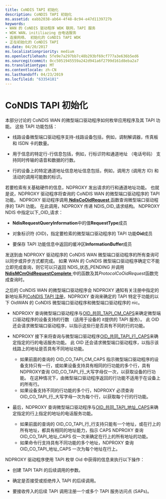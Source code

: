 ```yaml
---
title: CoNDIS TAPI 初始化
description: CoNDIS TAPI 初始化
ms.assetid: eabb2038-ab64-4f48-8c94-e47d1139727b
keywords:
- WAN 的 CoNDIS 驱动程序 WDK 联网，TAPI 服务
- WDK WAN，initiliazing 台电话服务
- 连接网络、 初始化的 CoNDIS TAPI WDK
- 正在初始化的 CoNDIS TAPI
ms.date: 04/20/2017
ms.localizationpriority: medium
ms.openlocfilehash: 5fe9e7a297bb7c48b293bf69cf777a3e636b5ed6
ms.sourcegitcommit: 0cc5051945559a242d941a6f2799d161d8eba2a7
ms.translationtype: MT
ms.contentlocale: zh-CN
ms.lasthandoff: 04/23/2019
ms.locfileid: "63354181"
---
```

# <a name="condis-tapi-initialization"></a>CoNDIS TAPI 初始化





本部分讨论的 CoNDIS WAN 的微型端口驱动程序如何枚举应用程序及其 TAPI 功能。 这些 TAPI 功能包括：

-   线路设备微型端口驱动程序支持-线路设备包括，例如，调制解调器，传真板和 ISDN 卡的数量。

-   用于信息的特定行-行信息包括，例如，行标识符和通道地址 （电话号码） 支持同时传输的语音和数据的行数。

-   行的设备上的特定通道地址信息地址信息包括，例如，调用方 (调用方 ID) 和活动的调用可能数的标识。

若要检索有关基础硬件的信息，NDPROXY 发出请求的行和通道地址功能。 也就是说，NDPROXY 驱动程序将查询的 CoNDIS WAN 的微型端口驱动程序的 TAPI 功能。 NDPROXY 驱动程序调用[ **NdisCoOidRequest** ](https://msdn.microsoft.com/library/windows/hardware/ff561711)函数查询微型端口驱动程序的 TAPI 功能。 在此调用，NDPROXY 传递 NDIS\_OID\_请求结构。 NDPROXY NDIS 中指定以下\_OID\_请求：

-   **NdisRequestQueryInformation**中的值**RequestType**成员

-   对象标识符 (OID)，指定要检索的微型端口驱动程序的 TAPI 功能**Oid**成员

-   要保存 TAPI 功能信息中返回的缓冲区**InformationBuffer**成员

发送到由 NDPROXY 驱动程序的 CoNDIS WAN 微型端口驱动程序的所有查询可以同步或异步方式都完成。 如果 WAN 的 CoNDIS 微型端口驱动程序确定它不能立即完成查询，则它可以只返回 NDIS\_状态\_PENDING 并调用[ **NdisMCmOidRequestComplete** ](https://msdn.microsoft.com/library/windows/hardware/ff563551)中的函数及其*ProtocolCoOidRequest*函数完成查询时。

之后的 CoNDIS WAN 的微型端口驱动程序会 NDPROXY 通知有关注册中指定的新地址系列[CoNDIS TAPI 注册](condis-tapi-registration.md)，NDPROXY 查询来确定的 TAPI 特定于功能的以下 OidWAN 的 CoNDIS 微型端口驱动程序和微型端口驱动程序的 nic。

-   NDPROXY 查询微型端口驱动程序与[OID\_共同\_TAPI\_CM\_CAPS](https://msdn.microsoft.com/library/windows/hardware/ff569096)来确定微型端口驱动程序的设备支持的行数 （适用于设备的 it提供的 TAPI 服务）。 此 OID 还会请求微型端口驱动程序，以指示这些行是否具有不同的行的功能。

-   NDPROXY 接下来将查询与微型端口驱动程序[OID\_共同\_TAPI\_行\_CAPS](https://msdn.microsoft.com/library/windows/hardware/ff569098)来确定指定的行的电话服务功能。 此 OID 还会请求微型端口驱动程序，以指示该线路上的地址是否具有不同地址功能。
    -   如果前面的查询的 OID\_CO\_TAPI\_CM\_CAPS 指示微型端口驱动程序的设备支持只有一行，或如果设备支持具有相同的行功能的多个行，具有 NDPROXY查询 OID\_CO\_TAPI\_行\_大写字母仅一次，以获取设备的行功能。 在这种情况下，由微型端口驱动程序返回的行功能不适用于在设备上的所有行。
    -   如果设备支持不同的行功能的多个行，NDPROXY 必须查询 OID\_CO\_TAPI\_行\_大写字母一次为每个行，以获取每个行的行功能。
-   最后，NDPROXY 查询微型端口驱动程序与[OID\_共同\_TAPI\_地址\_CAPS](https://msdn.microsoft.com/library/windows/hardware/ff569095)来确定指定的行上指定的地址的电话服务功能。
    -   如果前面的查询的 OID\_CO\_TAPI\_行\_行支持只能有一个地址，或在行上的所有地址，都具有相同的地址能力，指示 CAPS NDPROXY 查询 OID\_CO\_TAPI\_地址\_CAPS 仅一次来确定在行上的所有地址的功能。
    -   如果命令行支持具有不同功能的多个地址，NDPROXY 查询 OID\_CO\_TAPI\_地址\_CAPS 一次为每个地址在行上。

NDPROXY 驱动程序使用 TAPI 枚举 Oid 中获得的信息来执行以下操作：

-   创建 TAPI TAPI 的后续调用的参数。

-   确定是否接受或拒绝传入 TAPI 的后续调用。

-   要接收传入的后续 TAPI 调用注册一个或多个 TAPI 服务访问点 (SAPs)。

 

 





